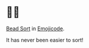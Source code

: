 # 📿🔀

[Bead Sort](https://karthikkaranth.me/blog/bead-sort/) in
[Emojicode](https://www.emojicode.org/).

It has never been easier to sort!
